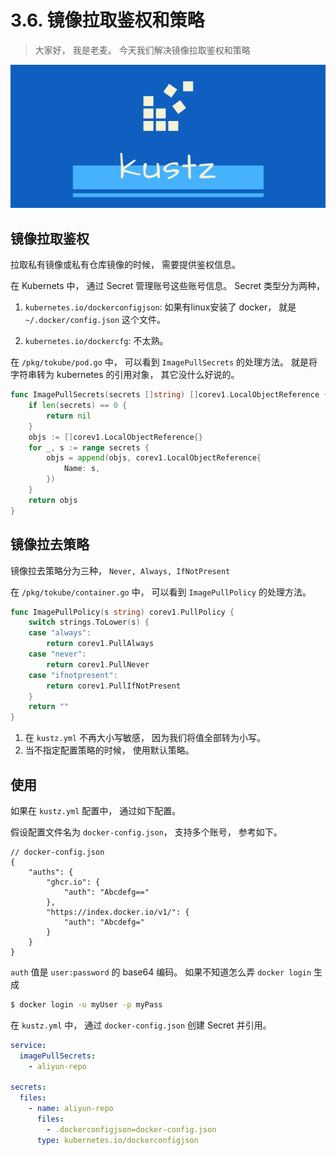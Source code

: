 # 3.6. 镜像拉取鉴权和策略

> 大家好， 我是老麦。 
> 今天我们解决镜像拉取鉴权和策略

![logo](../img/kustz-logo.jpg)


## 镜像拉取鉴权

拉取私有镜像或私有仓库镜像的时候， 需要提供鉴权信息。 

在 Kubernets 中， 通过 Secret 管理账号这些账号信息。 Secret 类型分为两种， 

1. `kubernetes.io/dockerconfigjson`: 如果有linux安装了 docker， 就是 `~/.docker/config.json` 这个文件。

2. `kubernetes.io/dockercfg`: 不太熟。

在 `/pkg/tokube/pod.go` 中， 可以看到 `ImagePullSecrets` 的处理方法。 就是将字符串转为 kubernetes 的引用对象， 其它没什么好说的。

```go
func ImagePullSecrets(secrets []string) []corev1.LocalObjectReference {
	if len(secrets) == 0 {
		return nil
	}
	objs := []corev1.LocalObjectReference{}
	for _, s := range secrets {
		objs = append(objs, corev1.LocalObjectReference{
			Name: s,
		})
	}
	return objs
}
```

## 镜像拉去策略

镜像拉去策略分为三种，  `Never, Always, IfNotPresent`

在 `/pkg/tokube/container.go` 中， 可以看到 `ImagePullPolicy` 的处理方法。

```go
func ImagePullPolicy(s string) corev1.PullPolicy {
	switch strings.ToLower(s) {
	case "always":
		return corev1.PullAlways
	case "never":
		return corev1.PullNever
	case "ifnotpresent":
		return corev1.PullIfNotPresent
	}
	return ""
}
```

1. 在 `kustz.yml` 不再大小写敏感， 因为我们将值全部转为小写。
2. 当不指定配置策略的时候， 使用默认策略。

## 使用

如果在 `kustz.yml` 配置中， 通过如下配置。

假设配置文件名为 `docker-config.json`， 支持多个账号， 参考如下。

```json5
// docker-config.json
{
	"auths": {
		"ghcr.io": {
			"auth": "Abcdefg=="
		},
		"https://index.docker.io/v1/": {
			"auth": "Abcdefg="
		}
	}
}
```

`auth` 值是 `user:password` 的 base64 编码。 如果不知道怎么弄 `docker login` 生成

```bash
$ docker login -u myUser -p myPass
```

在 `kustz.yml` 中， 通过 `docker-config.json` 创建 Secret 并引用。

```yaml
service:
  imagePullSecrets:
    - aliyun-repo

secrets:
  files:
    - name: aliyun-repo
      files:
        - .dockerconfigjson=docker-config.json
      type: kubernetes.io/dockerconfigjson
```
